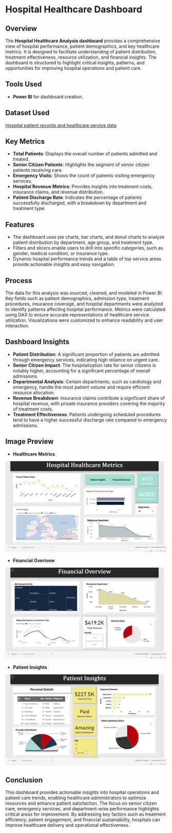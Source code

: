 # Hospital Healthcare Dashboard

## Overview
The **Hospital Healthcare Analysis dashboard** provides a comprehensive view of hospital performance, patient demographics, and key healthcare metrics. It is designed to facilitate understanding of patient distribution, treatment effectiveness, resource utilization, and financial insights. The dashboard is structured to highlight critical insights, patterns, and opportunities for improving hospital operations and patient care.

## Tools Used
- **Power BI** for dashboard creation.

## Dataset Used
<a href="https://github.com/muhdshahan/hospital-healthcare-dashboard/tree/main/Datasets">Hospital patient records and healthcare service data</a>

## Key Metrics
- **Total Patients**: Displays the overall number of patients admitted and treated.
- **Senior Citizen Patients**: Highlights the segment of senior citizen patients receiving care.
- **Emergency Visits**: Shows the count of patients visiting emergency services.
- **Hospital Revenue Metrics**: Provides insights into treatment costs, insurance claims, and revenue distribution.
- **Patient Discharge Rate**: Indicates the percentage of patients successfully discharged, with a breakdown by department and treatment type.

## Features
- The dashboard uses pie charts, bar charts, and donut charts to analyze patient distribution by department, age group, and treatment type.
- Filters and slicers enable users to drill into specific categories, such as gender, medical condition, or insurance type.
- Dynamic hospital performance trends and a table of top service areas provide actionable insights and easy navigation.

## Process
The data for this analysis was sourced, cleaned, and modeled in Power BI. Key fields such as patient demographics, admission type, treatment procedures, insurance coverage, and hospital departments were analyzed to identify patterns affecting hospital performance. Metrics were calculated using DAX to ensure accurate representations of healthcare service utilization. Visualizations were customized to enhance readability and user interaction.

## Dashboard Insights
- **Patient Distribution**: A significant proportion of patients are admitted through emergency services, indicating high reliance on urgent care.
- **Senior Citizen Impact**: The hospitalization rate for senior citizens is notably higher, accounting for a significant percentage of overall admissions.
- **Departmental Analysis**: Certain departments, such as cardiology and emergency, handle the most patient volume and require efficient resource allocation.
- **Revenue Breakdown**: Insurance claims contribute a significant share of hospital revenue, with private insurance providers covering the majority of treatment costs.
- **Treatment Effectiveness**: Patients undergoing scheduled procedures tend to have a higher successful discharge rate compared to emergency admissions.

## Image Preview
- **Healthcare Metrics**
  
![Dashboard View](https://github.com/muhdshahan/hospital-healthcare-dashboard/blob/main/View/Screenshot%20(735).png)


- **Financial Overivew**
  
![Dashboard View](https://github.com/muhdshahan/hospital-healthcare-dashboard/blob/main/View/Screenshot%20(736).png)


- **Patient Insights**
  
![Dashboard View](https://github.com/muhdshahan/hospital-healthcare-dashboard/blob/main/View/Screenshot%20(737).png)

## Conclusion
This dashboard provides actionable insights into hospital operations and patient care trends, enabling healthcare administrators to optimize resources and enhance patient satisfaction. The focus on senior citizen care, emergency services, and department-wise performance highlights critical areas for improvement. By addressing key factors such as treatment efficiency, patient engagement, and financial sustainability, hospitals can improve healthcare delivery and operational effectiveness.

